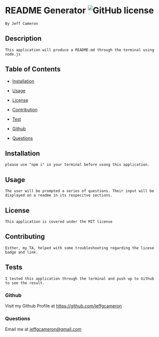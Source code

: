 # README Generator ![GitHub license](https://img.shields.io/badge/license-MIT-blue.svg)
    By Jeff Cameron

## Description
    This application will produce a README.md through the terminal using node.js
    
## Table of Contents
    
* [Installation](#installation)

    
* [Usage](#usage)

    
* [License](#license)

    
* [Contribution](#contribution)

    
* [Test](#test)

    
* [Github](#github)

    
* [Questions](#questions)


## Installation
    please use "npm i" in your terminal before usong this application.
    
## Usage
    The user will be prompted a series of questions. Their input will be displayed on a readme in its respecitve sections.

## License
    This application is covered under the MIT license
    

## Contributing
    Esther, my TA, helped with some troubleshooting regarding the licese badge and link.
    
## Tests
    I tested this application through the terminal and push up to Github to see the result.
    
### Github
  Visit my Github Profile at https://github.com/jeffgcameron

### Questions 
  Email me at jeffgcameron@gmail.com
